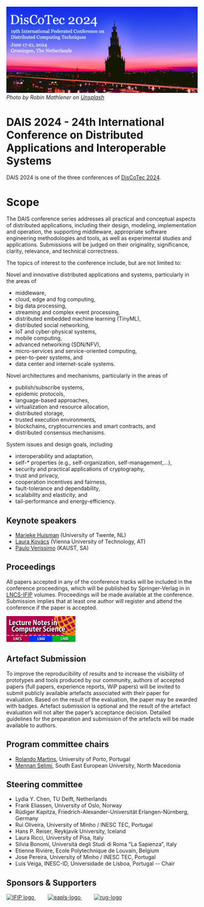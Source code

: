 [![](banner2024.v2.png)](.)
*Photo by Robin Mathlener on [Unsplash](https://unsplash.com/photos/black-concrete-building-during-night-time-3x-fuFPs-G0)* 


# DAIS 2024 - 24th International Conference on Distributed Applications and Interoperable Systems

DAIS 2024 is one of the three conferences of [DisCoTec 2024](.).

# Scope
The DAIS conference series addresses all practical and conceptual aspects of distributed applications, including their design, modeling, implementation and operation, the supporting middleware, appropriate software engineering methodologies and tools, as well as experimental studies and applications. Submissions will be judged on their originality, significance, clarity, relevance, and technical correctness.

The topics of interest to the conference include, but are not limited to:

Novel and innovative distributed applications and systems, particularly in the areas of
* middleware,
* cloud, edge and fog computing,
* big data processing,
* streaming and complex event processing,
* distributed embedded machine learning (TinyML),
* distributed social networking,
* IoT and cyber-physical systems,
* mobile computing,
* advanced networking (SDN/NFV),
* micro-services and service-oriented computing,
* peer-to-peer systems, and
* data center and internet-scale systems.

Novel architectures and mechanisms, particularly in the areas of
* publish/subscribe systems,
* epidemic protocols,
* language-based approaches,
* virtualization and resource allocation,
* distributed storage,
* trusted execution environments,
* blockchains, cryptocurrencies and smart contracts, and
* distributed consensus mechanisms.

System issues and design goals, including
* interoperability and adaptation,
* self-* properties (e.g., self-organization, self-management,...),
* security and practical applications of cryptography,
* trust and privacy,
* cooperation incentives and fairness,
* fault-tolerance and dependability,
* scalability and elasticity, and
* tail-performance and energy-efficiency.

<!--
## Submission dates
* Abstract submission: ~~February 11, 2023~~ March 4, 2023 (Extended)
* Paper submission: ~~February 18, 2023~~ March 4, 2023 (Extended)
* Paper notification: ~~March 31, 2023~~ April 7, 2023
* Artefact submission: April 14, 2023
* Artefact notification: April 28, 2023
* Camera-ready: April 30, 2023
* DisCoTec conference: June 19-23, 2023

Deadlines expire at 23:59 anywhere on earth on the dates displayed above.

## Submission and Publication

All papers must be original, unpublished, and not submitted for publication elsewhere. DAIS 2023 offers three submission tracks:

* Full research papers in no more than 15 pages + 2 pages references.
* Full practical experience reports, including experimental and evaluation studies, case studies, and practice reports in no more than 15 pages + 2 pages references.
* Work-in-progress papers, describing ongoing work and interim results, in no more than 6 pages + 2 pages references.

Contributions should be submitted electronically as PDF, using the [Springer LNCS style](https://www.springer.com/gp/computer-science/lncs/conference-proceedings-guidelines) to the conference submission website. Each paper will undergo a thorough process of peer reviews by the Program Committee. Reviewing is single-blind: author name(s) should appear.
-->

## Keynote speakers

* [Marieke Huisman](https://wwwhome.ewi.utwente.nl/~marieke/) (University of Twente, NL)
* [Laura Kovács](http://lkovacs.com/) (Vienna University of Technology, AT)
* [Paulo Veríssimo](https://www.kaust.edu.sa/en/study/faculty/paulo-verissimo) (KAUST, SA)

## Proceedings
All papers accepted in any of the conference tracks will be included in the conference proceedings, which will be published by Springer-Verlag in in [LNCS-IFIP](https://www.springer.com/series/8345) volumes.
Proceedings will be made available at the conference. Submission implies that at least one author will register and attend the conference if the paper is accepted.

<img src="lncs-logo.jpg" width="182" height="68"/>

## Artefact Submission
To improve the reproducibility of results and to increase the visibility of prototypes and tools produced by our community, authors of accepted papers (full papers, experience reports, WiP papers) will be invited to submit publicly available artefacts associated with their paper for evaluation.
Based on the result of the evaluation, the paper may be awarded with badges. Artefact submission is optional and the result of the artefact evaluation will not alter the paper’s acceptance decision. Detailed guidelines for the preparation and submission of the artefacts will be made available to authors.

<!--
## Submission link

<https://easychair.org/my/conference?conf=dais2023>

## Keynote speaker

* [Peter Pietzuch](https://www.doc.ic.ac.uk/~prp/), Imperial College London, UK

## Program committee chairs
* [Marta Patino-Martínez](http://lsd.ls.fi.upm.es/Members/mpatino/) (Technical University of Madrid, Spain)
* [João Paulo](https://haslab.uminho.pt/jtpaulo) (University of Minho, Portugal)

## Program committee
* Ainhoa Azqueta, Universidad Politécnica de Madrid, Spain
* Claudio Mezzina, University Urbino, Italy
* Daniel O’Keeffe, Royal Holloway University of London, England
* Davide Frey, INRIA, France
* Emanuel Onica, Alexandru Ioan Cuza University of Iasi, Romania
* Evangelia Kalyvianaki, University of Cambridge, UK
* Etienne Riviére, Ecole Polytechnique de Louvain, Belgium
* Fábio Coelho, INESC TEC & U. Minho, Portugal
* Fábio Kon, University of São Paulo, Brazil
* Hans P. Reiser, Reykjavík University, Iceland
* Hein Meling, University of Stavanger, Norway
* João Leitão, Universidade Nova de Lisboa, Portugal
* Kostas Magoutis, University of Ioannina, Greece 
* Miguel Matos, IST INESC-ID, Universidade de Lisboa, Portugal
* Pierre-Louis Aublin, IIJ Research Laboratory, Japan
* Pierre Sutra, Telecom SudParis, France
* Romain Rouvoy, University of Lille, France
* Silvia Bonomi, Università degli Studi di Roma “La Sapienza”, Italy
* Spyros Voulgaris, Athens University of Economics and Business, Greece
* Valerio Schiavoni, University of Neuchâtel, Switzerland
* Vana Kalogeraki, Athens University of Economics and Business, Greece
* Vincenzo Gulisano, Chalmers University, Sweden

## Artefact Evaluation Committee
* António Sousa (chair), INESC TEC & U. Minho, Portugal
* Bijun Li, Hainan Normal University, China
* Cláudia Brito, INESC TEC & U. Minho, Portugal
* Christian Berger, University of Passau, Germany
* Giovanni Farina, Sapienza University of Rome, Italy
* Nuno Dionísio, LASIGE & Faculdade de Ciências, Universidade de Lisboa, Portugal
* Robin Vassantlal, LASIGE & Faculdade de Ciências, Universidade de Lisboa, Portugal
* Tânia Esteves, INESC TEC & U. Minho, Portugal
* Vinícius Vielmo Cogo (chair), LASIGE & Faculdade de Ciências, Universidade de Lisboa, Portugal
-->

## Program committee chairs
* [Rolando Martins](https://www.dcc.fc.up.pt/~rmartins/), University of Porto, Portugal
* [Mennan Selimi](https://mvdsi.seeu.edu.mk/mselimi/), South East European University, North Macedonia

## Steering committee
* Lydia Y. Chen, TU Delft, Netherlands
* Frank Eliassen, University of Oslo, Norway
* Rüdiger Kapitza, Friedrich-Alexander-Universität Erlangen-Nürnberg, Germany
* Rui Oliveira, University of Minho / INESC TEC, Portugal
* Hans P. Reiser, Reykjavik University, Iceland
* Laura Ricci, University of Pisa, Italy
* Silvia Bonomi, Università degli Studi di Roma "La Sapienza”, Italy
* Etienne Riviére, Ecole Polytechnique de Louvain, Belgium
* Jose Pereira, University of Minho / INESC TEC, Portugal
* Luís Veiga, INESC-ID, Universidade de Lisboa, Portugal -- Chair

<!--
## More Information

For additional information, please contact the Program Committee Co-chairs: <dais2023@easychair.org>
-->

## Sponsors & Supporters

<a href="https://www.ifip.org">
  <img alt="IFIP logo" src="https://encrypted-tbn0.gstatic.com/images?q=tbn:ANd9GcS-EpsUS6bK4HbtbQ12Do2lkYu998ZGaXNCTWG4bxbd11vWDMDi" height="90px">
</a>
&nbsp;   &nbsp;   &nbsp;   &nbsp;
<a href="https://eapls.org">
<img alt="eapls-logo" src="https://www.discotec.org/2021/EAPLS_logo.jpg" height="90px">
</a>
&nbsp;   &nbsp;   &nbsp;   &nbsp;
<a href="http://rug.nl">
<img alt="rug-logo" src="https://www.rug.nl/about-ug/practical-matters/huisstijl/logobank-new/corporatelogo/corporatelogorood/rugr_logoen_rood_rgb.jpg" height="90px">
</a>
